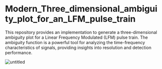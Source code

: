 # Modern_Three_dimensional_ambiguity_plot_for_an_LFM_pulse_train
This repository provides an implementation to generate a three-dimensional ambiguity plot for a Linear Frequency Modulated (LFM) pulse train. 
The ambiguity function is a powerful tool for analyzing the time-frequency characteristics of signals, providing insights into resolution and detection performance. 


![untitled](https://github.com/user-attachments/assets/67a0c310-ff37-4116-ae35-a83a85d39222)
